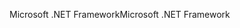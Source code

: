 <span data-ttu-id="7faa6-101">Microsoft .NET Framework</span><span class="sxs-lookup"><span data-stu-id="7faa6-101">Microsoft .NET Framework</span></span>